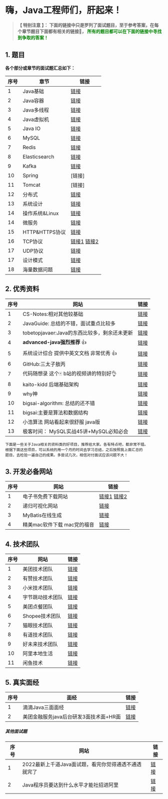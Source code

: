 # 嗨，Java工程师们，肝起来！

> **【 特别注意 】： 下面的链接中只是罗列了面试题目，至于参考答案，在每个章节题目下面都有相关的链接🔗， <font color=green>所有的题目都可以在下面的链接中寻找到争取的答案！</font>**

## 1. 题目
**各个部分或章节的面试题汇总如下：** 


| 序号 | 章节  | 链接 | 
| ---- | ---- | ---- | 
| 1 |  Java基础 | [链接](https://github.com/geekibli/java-interview/blob/main/mds/Java/Java%E5%9F%BA%E7%A1%80.md) | 
| 2 |  Java容器 |  [链接](https://github.com/geekibli/java-interview/blob/main/mds/Java/Java%E5%AE%B9%E5%99%A8.md)  |
| 3 |  Java多线程  | [链接](https://github.com/geekibli/java-interview/blob/main/mds/Java/Java%E5%A4%9A%E7%BA%BF%E7%A8%8B.md) |  
| 4 |  Java虚拟机  |  [链接](https://github.com/geekibli/java-interview/blob/main/mds/Java/Java%E8%99%9A%E6%8B%9F%E6%9C%BA.md) |
| 5 |  Java IO  |  [链接](https://github.com/geekibli/java-interview/blob/main/mds/Java/Java%20IO.md) |
| 6 |  MySQL  |  [链接](https://github.com/geekibli/java-interview/blob/main/mds/MySQL.md) |
| 7 |  Redis  |  [链接](https://github.com/geekibli/java-interview/blob/main/mds/Redis.md) |
| 8 |  Elasticsearch  |  [链接](https://github.com/geekibli/java-interview/blob/main/mds/Elasticsearch.md) |
| 9 |  Kafka  |  [链接](https://github.com/geekibli/java-interview/blob/main/mds/Message%20Queue.md) |
| 10 |  Spring  |  [链接] |
| 11 |  Tomcat  |  [链接] |
| 12 |  分布式  |  [链接](https://github.com/geekibli/java-interview/blob/main/mds/System%20Design.md) |
| 13 |  系统设计  |  [链接](https://github.com/geekibli/java-interview/blob/main/mds/System%20Design.md) |
| 14 |  操作系统&Linux  |  [链接](https://github.com/geekibli/java-interview/blob/main/mds/Computer%20OS.md) |
| 14 |  微服务 |  [链接](https://github.com/geekibli/java-interview/blob/main/mds/SOA.md) |
| 15 |   HTTP&HTTPS协议 |  [链接](https://github.com/geekibli/java-interview/blob/main/mds/ComputerNetwork/HTTP%26HTTPS.md) |
| 16 |   TCP协议 |  [链接1](https://github.com/geekibli/java-interview/blob/main/mds/ComputerNetwork/Transport.md) [链接2](https://easydoc.net/s/34302961/3knXVB3b/sMiplphJ) |
| 17 |   UDP协议 |  [链接](https://github.com/geekibli/java-interview/blob/main/mds/ComputerNetwork/Transport.md) |
| 17 |   设计模式 |  [链接](https://easydoc.net/s/73311283/97P4hHJf/L0e8AKR7) |
| 18 |   海量数据问题 |  [链接](https://github.com/geekibli/java-interview/blob/main/mds/Mass%20Data.md) |



## 2. 优秀资料

| 序号| 网站 | 链接 | 
| ---- | ---- | ---- | 
| 1 | CS-Notes:相对其他较基础 | [链接](https://github.com/CyC2018/CS-Notes) |
| 2 | JavaGuide: 总结的不错，面试重点比较多 | [链接](https://github.com/Snailclimb/JavaGuide) |
| 3 | tobetopjavaer:Java的东西比较多，剩余还未更新 | [链接](http://hollischuang.gitee.io/tobetopjavaer/#/) |
| 4 | **advanced-java强烈推荐** 👍 | [链接](https://github.com/doocs/advanced-java) |
| 5 | 系统设计综合 提供中英文文档 非常优秀 👍 | [链接](https://github.com/donnemartin/system-design-primer) |  
| 6 | GitHub:三太子敖丙 | [链接](https://github.com/AobingJava/JavaFamily) |
| 7 | 代码随想录 这个🀄️ b站的视频讲的特别好👌 | [链接](https://programmercarl.com/) |
| 8 | kaito-kidd 后端基础架构 | [链接](http://kaito-kidd.com/) |
| 9 |  why神 | [链接](https://whywhy.vip/)  |
| 10 | bigsai-algorithm: 总结的还不错 | [链接](https://github.com/javasmall/bigsai-algorithm) |
| 11 | bigsai:主要是算法和数据结构 | [链接](https://segmentfault.com/u/bigsai) |
| 12 | 小浩算法 网站看起来很舒服 java版 | [链接](https://www.geekxh.com) | 
| 13 | 极客时间： MySQL实战45讲+MySQL必知必会 | [链接](https://github.com/geekibli/mysql-study) | 

```
下面是一些关于Java相关的资料类的好项目，推荐给大家。各有特点吧，都非常不错。
根据下面这些项目，可以系统的用一个月的时间去学习总结，之后按照我上面汇总的
题目，去检验一遍自己的成果。多尝试几次，相信对付面试应该问题不大！
```


## 3. 开发必备网站

|  序号 | 网站 | 链接  | 
| ---- | ---- | ---- | 
| 1 | 电子书免费下载网站 | [链接1](https://book4you.org)  [ 链接2](https://zh.1lib.in/) | 
| 2 | 递归可视化网站 | [链接](https://recursion.vercel.app/%E3%80%82) |
| 3 | MyBatis在线生成 | [链接](http://www.javacoder.top/) |
| 4 | 精美mac软件下载 mac党的福音 | [链接](https://macwk.com/) | 


## 4. 技术团队

|  序号 | 网站 | 链接  | 
| ---- | ---- | ---- | 
| 1 | 美团技术团队 | [链接](https://tech.meituan.com) | 
| 2 | 有赞技术团队 | [链接](https://tech.youzan.com/) | 
| 3 | 小米技术团队 | [链接](https://xiaomi-info.github.io) | 
| 4 | 字节跳动技术团队 | [链接](https://juejin.cn/user/1838039172387262) | 
| 5 |  美团点餐团队 | [链接](https://juejin.cn/user/4459274890642350) | 
| 6 |  Shopee技术团队 | [链接](https://juejin.cn/user/4028250995577672/posts) | 
| 7 | 猫眼技术团队 | [链接](https://juejin.cn/user/307518987830151/posts) | 
| 8 | 有道技术团队 | [链接](https://segmentfault.com/u/youdaotec) | 
| 9 | 好未来技术团队 | [链接](https://segmentfault.com/blog/tech-haoweilai) | 
| 10 | 阿里本地生活 | [链接](https://juejin.cn/user/1890815729744151) | 
| 11 | 闲鱼技术  | [链接](https://juejin.cn/user/1257497031878408) |

## 5. 真实面经

|  序号 | 面经 | 链接  | 
| ---- | ---- | ---- | 
| 1 | 滴滴Java三面面经  | [链接](https://github.com/geekibli/java-interview/blob/main/mds/mianjing/%E6%BB%B4%E6%BB%B4%E4%B8%89%E9%9D%A2%E9%9D%A2%E7%BB%8F.md) |
| 2 | 美团金融服务java后台研发3面技术面+HR面 | [链接](https://github.com/geekibli/java-interview/blob/main/mds/mianjing/%E7%BE%8E%E5%9B%A2%E9%9D%A2%E7%BB%8F4%EF%BC%9A%E7%BE%8E%E5%9B%A2%E9%87%91%E8%9E%8D%E6%9C%8D%E5%8A%A1java%E5%90%8E%E5%8F%B0%E7%A0%94%E5%8F%913%E9%9D%A2%E6%8A%80%E6%9C%AF%E9%9D%A2%2BHR%E9%9D%A2.md) | 


##### 其他面试题
| 序号 | 网站 | 链接 |
| ---- | ---- | ---- | 
| 1 | 2022最新上千道Java面试题，看完你觉得通透不通透就完了 | [链接](https://www.nowcoder.com/discuss/833645?type=0&order=7&pos=4&page=1&source_id=discuss_center_0_nctrack&channel=1009&ncTraceId=c4065eb9ab5e4cd8b13a53bf9ea6b10d.237.16454123406972885&gio_id=4105B8FB76FAEC481E918BD93D0A0274-1645412340019) | 
| 2 | Java程序员要达到什么水平才能社招进阿里 | [链接](https://www.nowcoder.com/discuss/841549?type=post&order=recall&pos=&page=0&ncTraceId=&channel=-1&source_id=search_post_nctrack&gio_id=4105B8FB76FAEC481E918BD93D0A0274-1645413966396) |

